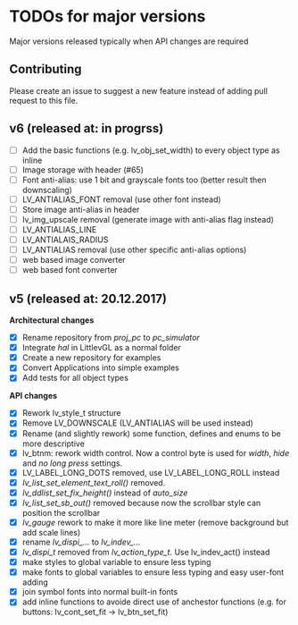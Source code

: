 # TODOs for major versions
Major versions released typically when API changes are required

## Contributing
Please create an issue to suggest a new feature instead of adding pull request to this file.

## v6 (released at: in progrss)
- [ ] Add the basic functions (e.g. lv_obj_set_width) to every object type as inline
- [ ] Image storage with header (#65)
- [ ] Font anti-alias: use 1 bit and grayscale fonts too (better result then downscaling)
- [ ] LV_ANTIALIAS_FONT removal (use other font instead)
- [ ] Store image anti-alias in header
- [ ] lv_img_upscale removal (generate image with anti-alias flag instead)
- [ ] LV_ANTIALIAS_LINE
- [ ] LV_ANTIALAIS_RADIUS
- [ ] LV_ANTIALIAS removal (use other specific anti-alias options)
- [ ] web based image converter
- [ ] web based font converter

## v5 (released at: 20.12.2017)
**Architectural changes**
- [x] Rename repository from *proj_pc* to *pc_simulator*
- [x] Integrate *hal* in LittlevGL as a normal folder
- [x] Create a new repository for examples
- [x] Convert Applications into simple examples 
- [x] Add tests for all object types

**API changes**
- [x] Rework lv_style_t structure
- [x] Remove LV_DOWNSCALE (LV_ANTIALIAS will be used instead)
- [x] Rename (and slightly rework) some function, defines and enums to be more descriptive
- [x] lv_btnm: rework width control. Now a control byte is used for *width*, *hide* and *no long press* settings. 
- [x] LV_LABEL_LONG_DOTS removed, use LV_LABEL_LONG_ROLL instead
- [x] *lv_list_set_element_text_roll()* removed.
- [x] *lv_ddlist_set_fix_height()* instead of *auto_size*
- [x] *lv_list_set_sb_out()* removed because now the scrollbar style can position the scrollbar
- [x] *lv_gauge* rework to make it more like line meter (remove background but add scale lines)
- [x] rename *lv_dispi_...* to *lv_indev_...*
- [x] *lv_dispi_t* removed from *lv_action_type_t*. Use lv_indev_act() instead
- [x] make styles to global variable to ensure less typing
- [x] make fonts to global variables to ensure less typing and easy user-font adding
- [x] join symbol fonts into normal built-in fonts
- [x] add inline functions to avoide direct use of anchestor functions (e.g. for buttons: lv_cont_set_fit -> lv_btn_set_fit)

